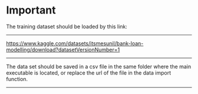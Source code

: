 Important
===============================
The training dataset should be loaded by this link:
***
https://www.kaggle.com/datasets/itsmesunil/bank-loan-modelling/download?datasetVersionNumber=1
***
The data set should be saved in a csv file in the same folder where the main executable is located, or replace the url of the file in the data import function.
***
